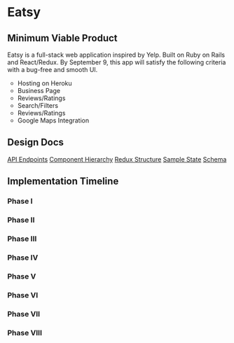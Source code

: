 <h1><strong>Eatsy</strong></h1>
<p><p>

<h2>Minimum Viable Product</h2>
<p>Eatsy is a full-stack web application inspired by Yelp. Built on
Ruby on Rails and React/Redux. By September 9, this app will satisfy
the following criteria with a bug-free and smooth UI.</p>
<ul>
  <li type='circle'>Hosting on Heroku</li>
  <li type='circle'>Business Page</li>
  <li type='circle'>Reviews/Ratings</li>
  <li type='circle'>Search/Filters</li>
  <li type='circle'>Reviews/Ratings</li>
  <li type='circle'>Google Maps Integration</li>
</ul>

<h2>Design Docs</h2>
<a href="https://github.com/jz-wang/Eatsy/blob/master/docs/api-endpoints.md">API Endpoints</a>
<a href="https://github.com/jz-wang/Eatsy/blob/master/docs/component-hierarchy.md">Component Hierarchy</a>
<a href="https://github.com/jz-wang/Eatsy/blob/master/docs/redux-structure.md"> Redux Structure</a>
<a href="https://github.com/jz-wang/Eatsy/blob/master/docs/sample-state.md">Sample State</a>
<a href="https://github.com/jz-wang/Eatsy/blob/master/docs/schema.md">Schema</a>

<h2>Implementation Timeline</h2>

<h3>Phase I</h3>

<h3>Phase II</h3>

<h3>Phase III</h3>

<h3>Phase IV</h3>

<h3>Phase V</h3>

<h3>Phase VI</h3>

<h3>Phase VII</h3>

<h3>Phase VIII</h3>
